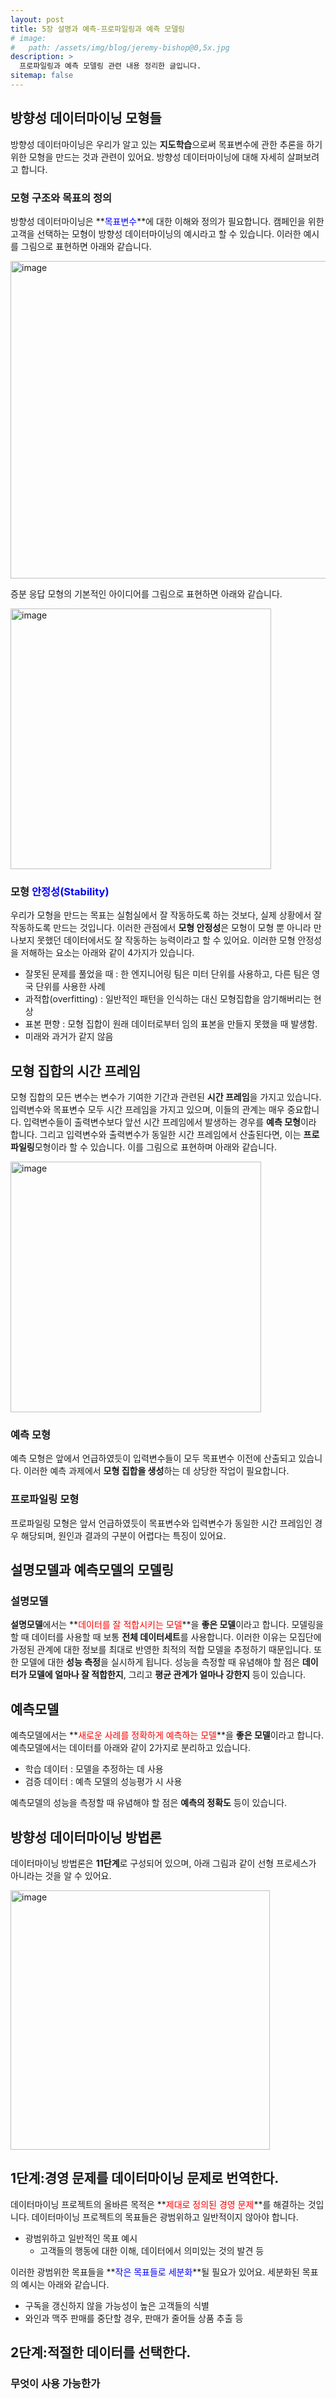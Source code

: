 ```yaml
---
layout: post
title: 5장 설명과 예측-프로파일링과 예측 모델링
# image: 
#   path: /assets/img/blog/jeremy-bishop@0,5x.jpg
description: >
  프로파일링과 예측 모델링 관련 내용 정리한 글입니다.
sitemap: false
---
```


<!-- Version 9 is the most complete version of Hydejack yet.
{:.lead}

[Modernized](#linking-in-style) [design](#whats-in-the-cards), [big headlines](#ready-for-the-big-screen), big new features: [Built-In Search](#built-in-search), [Sticky Table of Contents](#sticky-table-of-contents), and [Auto-Hiding Navbar](#auto-hiding-navbar). That [and more](#and-much-more) is Hydejack 9.

- Table of Contents
{:toc .large-only} -->

## 방향성 데이터마이닝 모형들

방향성 데이터마이닝은 우리가 알고 있는 **지도학습**으로써 목표변수에 관한 추론을 하기 위한 모형을 만드는 것과 관련이 있어요. 방향성 데이터마이닝에 대해 
자세히 살펴보려고 합니다.

### 모형 구조와 목표의 정의

방향성 데이터마이닝은 **<span style='color:blue'>목표변수</span>**에 대한 이해와 정의가 필요합니다. 캠페인을 위한 고객을 선택하는 모형이 방향성 데이터마이닝의
예시라고 할 수 있습니다. 이러한 예시를 그림으로 표현하면 아래와 같습니다. 

<img width="508" alt="image" src="https://user-images.githubusercontent.com/107903417/230749749-642174d1-1f43-465d-b83f-96bb9e2ed0cd.png">

증분 응답 모형의 기본적인 아이디어를 그림으로 표현하면 아래와 같습니다. 

<img width="417" alt="image" src="https://user-images.githubusercontent.com/107903417/230750028-9cb072c3-71af-4f18-9cc4-801acea63415.png">

### 모형 **<span style='color:blue'>안정성(Stability)</span>**

우리가 모형을 만드는 목표는 실험실에서 잘 작동하도록 하는 것보다, 실제 상황에서 잘 작동하도록 만드는 것입니다. 이러한 관점에서 **모형 안정성**은 모형이 
모형 뿐 아니라 만나보지 못했던 데이터에서도 잘 작동하는 능력이라고 할 수 있어요. 이러한 모형 안정성을 저해하는 요소는 아래와 같이 4가지가 있습니다. 
- 잘못된 문제를 풀었을 때 : 한 엔지니어링 팀은 미터 단위를 사용하고, 다른 팀은 영국 단위를 사용한 사례
- 과적합(overfitting) : 일반적인 패턴을 인식하는 대신 모형집합을 암기해버리는 현상
- 표본 편향 : 모형 집합이 원래 데이터로부터 임의 표본을 만들지 못했을 때 발생함.
- 미래와 과거가 같지 않음

## 모형 집합의 시간 프레임

모형 집합의 모든 변수는 변수가 기여한 기간과 관련된 **시간 프레임**을 가지고 있습니다. 입력변수와 목표변수 모두 시간 프레임을 가지고 있으며, 
이들의 관계는 매우 중요합니다. 입력변수들이 출력변수보다 앞선 시간 프레임에서 발생하는 경우를 **예측 모형**이라 합니다. 그리고 입력변수와 
출력변수가 동일한 시간 프레임에서 산출된다면, 이는 **프로파일링**모형이라 할 수 있습니다. 이를 그림으로 표현하며 아래와 같습니다.

<img width="401" alt="image" src="https://user-images.githubusercontent.com/107903417/230778901-509e40f6-3baf-4516-a7fc-f0cb895c72c9.png">

### 예측 모형

예측 모형은 앞에서 언급하였듯이 입력변수들이 모두 목표변수 이전에 산출되고 있습니다. 이러한 예측 과제에서 **모형 집합을 생성**하는 데 상당한 작업이 필요합니다.

### 프로파일링 모형

프로파일링 모형은 앞서 언급하였듯이 목표변수와 입력변수가 동일한 시간 프레임인 경우 해당되며, 원인과 결과의 구분이 어렵다는 특징이 있어요.

## 설명모델과 예측모델의 모델링

### 설명모델

**설명모델**에서는 **<span style='color:red'>데이터를 잘 적합시키는 모델</span>**을 **좋은 모델**이라고 합니다. 모델링을 할 때 데이터를 사용할 때 보통 **전체 데이터세트**를 사용합니다. 이러한 이유는 모집단에 가정된 관계에 대한 정보를 최대로 반영한 최적의 적합 모델을 추정하기 때문입니다. 또한 모델에 대한 **성능 측정**을 실시하게 됩니다. 성능을 측정할 때 유념해야 할 점은 **데이터가 모델에 얼마나 잘 적합한지**, 그리고 **평균 관계가 얼마나 강한지** 등이 있습니다.

## 예측모델

예측모델에서는 **<span style='color:red'>새로운 사례를 정확하게 예측하는 모델</span>**을 **좋은 모델**이라고 합니다. 예측모델에서는 데이터를 아래와 같이 2가지로 
분리하고 있습니다. 
- 학습 데이터 : 모델을 추정하는 데 사용
- 검증 데이터 : 예측 모델의 성능평가 시 사용

예측모델의 성능을 측정할 때 유념해야 할 점은 **예측의 정확도** 등이 있습니다.

## 방향성 데이터마이닝 방법론

데이터마이닝 방법론은 **11단계**로 구성되어 있으며, 아래 그림과 같이 선형 프로세스가 아니라는 것을 알 수 있어요.

<img width="415" alt="image" src="https://user-images.githubusercontent.com/107903417/231475950-8fcd1150-03ff-4295-9bae-bae3c905c399.png">

## 1단계:경영 문제를 데이터마이닝 문제로 번역한다.

데이터마이닝 프로젝트의 올바른 목적은 **<span style='color:red'>제대로 정의된 경영 문제</span>**를 해결하는 것입니다. 데이터마이닝 프로젝트의 목표들은
광범위하고 일반적이지 않아야 합니다.
- 광범위하고 일반적인 목표 예시
  - 고객들의 행동에 대한 이해, 데이터에서 의미있는 것의 발견 등

이러한 광범위한 목표들을 **<span style='color:blue'>작은 목표들로 세분화</span>**될 필요가 있어요. 세분화된 목표의 예시는 아래와 같습니다.
- 구독을 갱신하지 않을 가능성이 높은 고객들의 식별
- 와인과 맥주 판매를 중단할 경우, 판매가 줄어들 상품 추출 등

## 2단계:적절한 데이터를 선택한다.

### 무엇이 사용 가능한가

